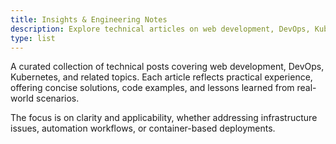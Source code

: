 ```yaml
---
title: Insights & Engineering Notes
description: Explore technical articles on web development, DevOps, Kubernetes, and beyond.
type: list
---
```


A curated collection of technical posts covering 
web development, DevOps, Kubernetes, and related topics. 
Each article reflects practical experience, offering concise solutions, 
code examples, and lessons learned from real-world scenarios.

The focus is on clarity and applicability, whether addressing 
infrastructure issues, automation workflows, or container-based deployments.

